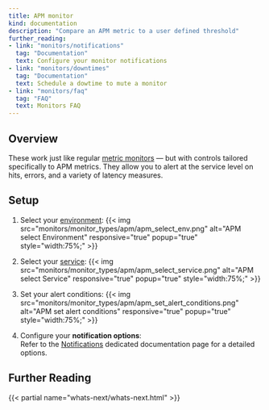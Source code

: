 ```yaml
---
title: APM monitor
kind: documentation
description: "Compare an APM metric to a user defined threshold"
further_reading:
- link: "monitors/notifications"
  tag: "Documentation"
  text: Configure your monitor notifications
- link: "monitors/downtimes"
  tag: "Documentation"
  text: Schedule a dowtime to mute a monitor
- link: "monitors/faq"
  tag: "FAQ"
  text: Monitors FAQ
---
```


## Overview

These work just like regular [metric monitors](/monitors/monitor_types/metric) — but with controls tailored specifically to APM metrics. They allow you to alert at the service level on hits, errors, and a variety of latency measures.

## Setup

1. Select your [environment](/tracing/setup/environment): 
    {{< img src="monitors/monitor_types/apm/apm_select_env.png" alt="APM select Environment" responsive="true" popup="true" style="width:75%;" >}}

2. Select your [service](/tracing/visualization/service):
    {{< img src="monitors/monitor_types/apm/apm_select_service.png" alt="APM select Service" responsive="true" popup="true" style="width:75%;" >}}
3. Set your alert conditions:
    {{< img src="monitors/monitor_types/apm/apm_set_alert_conditions.png" alt="APM set alert conditions" responsive="true" popup="true" style="width:75%;" >}}
4. Configure your **notification options**:  
    Refer to the [Notifications](/monitors/notifications) dedicated documentation page for a detailed options.

## Further Reading 
{{< partial name="whats-next/whats-next.html" >}}